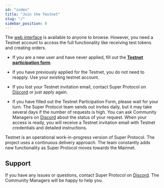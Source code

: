 ```yaml
---
id: "index"
title: "Join the Testnet"
slug: "/"
sidebar_position: 0
---
```


The [web interface](https://marketplace.superprotocol.com/) is available to anyone to browse. However, you need a Testnet account to access the full functionality like receiving test tokens and creating orders.

- If you are a new user and have never applied, fill out the [**Testnet participation form**](https://superprotocol.typeform.com/testnetm).

- If you have previously applied for the Testnet, you do not need to reapply. Use your existing testnet account.

- If you lost your Testnet invitation email, contact Super Protocol on [Discord](https://discord.gg/superprotocol) or just apply again.

- If you have filled out the Testnet Participation Form, please wait for your turn. The Super Protocol team sends out invites daily, but it may take several days if the number of requests is high. You can ask Community Managers on [Discord](https://discord.gg/superprotocol) about the status of your request. When your access is ready, you will receive a Testnet invitation email with Testnet credentials and detailed instructions.

Testnet is an operational work-in-progress version of Super Protocol. The project uses a continuous delivery approach. The team constantly adds new functionality as Super Protocol moves towards the Mainnet.

## Support

If you have any issues or questions, contact Super Protocol on [Discord](https://discord.gg/superprotocol). The Community Managers will be happy to help you.
